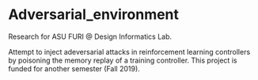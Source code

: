 # Adversarial_environment

Research for ASU FURI @ Design Informatics Lab.

Attempt to inject adeversarial attacks in reinforcement learning controllers by poisoning the memory replay of a training controller.
This project is funded for another semester (Fall 2019). 
